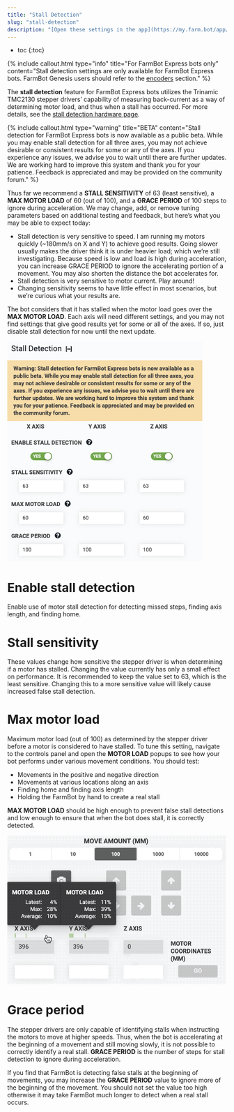 ```yaml
---
title: "Stall Detection"
slug: "stall-detection"
description: "[Open these settings in the app](https://my.farm.bot/app/designer/settings?highlight=stall_detection)"
---
```


* toc
{:toc}


{%
include callout.html
type="info"
title="For FarmBot Express bots only"
content="Stall detection settings are only available for FarmBot Express bots. FarmBot Genesis users should refer to the [encoders](../settings/encoders.md) section."
%}

The **stall detection** feature for FarmBot Express bots utilizes the Trinamic TMC2130 stepper drivers’ capability of measuring back-current as a way of determining motor load, and thus when a stall has occurred. For more details, see the [stall detection hardware page](../../FarmBot-OS/arduino-firmware/stall-detection-hardware.md).

{%
include callout.html
type="warning"
title="BETA"
content="Stall detection for FarmBot Express bots is now available as a public beta. While you may enable stall detection for all three axes, you may not achieve desirable or consistent results for some or any of the axes. If you experience any issues, we advise you to wait until there are further updates. We are working hard to improve this system and thank you for your patience. Feedback is appreciated and may be provided on the community forum."
%}

Thus far we recommend a **STALL SENSITIVITY** of 63 (least sensitive), a **MAX MOTOR LOAD** of 60 (out of 100), and a **GRACE PERIOD** of 100 steps to ignore during acceleration. We may change, add, or remove tuning parameters based on additional testing and feedback, but here’s what you may be able to expect today:

  * Stall detection is very sensitive to speed. I am running my motors quickly (~180mm/s on X and Y) to achieve good results. Going slower usually makes the driver think it is under heavier load; which we’re still investigating. Because speed is low and load is high during acceleration, you can increase GRACE PERIOD to ignore the accelerating portion of a movement. You may also shorten the distance the bot accelerates for.
  * Stall detection is very sensitive to motor current. Play around!
  * Changing sensitivity seems to have little effect in most scenarios, but we’re curious what your results are.

The bot considers that it has stalled when the motor load goes over the **MAX MOTOR LOAD**.
Each axis will need different settings, and you may not find settings that give good results yet for some or all of the axes. If so, just disable stall detection for now until the next update.

![Screen Shot 2020-08-24 at 9.52.00 AM.png](_images/Screen_Shot_2020-08-24_at_9.52.00_AM.png)

# Enable stall detection
Enable use of motor stall detection for detecting missed steps, finding axis length, and finding home.

# Stall sensitivity
These values change how sensitive the stepper driver is when determining if a motor has stalled. Changing the value currently has only a small effect on performance. It is recommended to keep the value set to 63, which is the least sensitive. Changing this to a more sensitive value will likely cause increased false stall detection.

# Max motor load
Maximum motor load (out of 100) as determined by the stepper driver before a motor is considered to have stalled. To tune this setting, navigate to the controls panel and open the **MOTOR LOAD** popups to see how your bot performs under various movement conditions. You should test:

  * Movements in the positive and negative direction
  * Movements at various locations along an axis
  * Finding home and finding axis length
  * Holding the FarmBot by hand to create a real stall

**MAX MOTOR LOAD** should be high enough to prevent false stall detections and low enough to ensure that when the bot does stall, it is correctly detected.

![Screen Shot 2020-08-24 at 10.45.21 AM.png](_images/Screen_Shot_2020-08-24_at_10.45.21_AM.png)

# Grace period
The stepper drivers are only capable of identifying stalls when instructing the motors to move at higher speeds. Thus, when the bot is accelerating at the beginning of a movement and still moving slowly, it is not possible to correctly identify a real stall. **GRACE PERIOD** is the number of steps for stall detection to ignore during acceleration.

If you find that FarmBot is detecting false stalls at the beginning of movements, you may increase the **GRACE PERIOD** value to ignore more of the beginning of the movement. You should not set the value too high otherwise it may take FarmBot much longer to detect when a real stall occurs.
